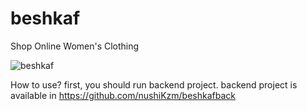 # beshkaf
Shop Online Women's Clothing

![beshkaf](https://github.com/nushiKzm/beshkaf/assets/60428253/b83b89c1-1f81-44d4-905d-1d9df68c978e)

How to use?
first, you should run backend project.
backend project is available in https://github.com/nushiKzm/beshkafback

